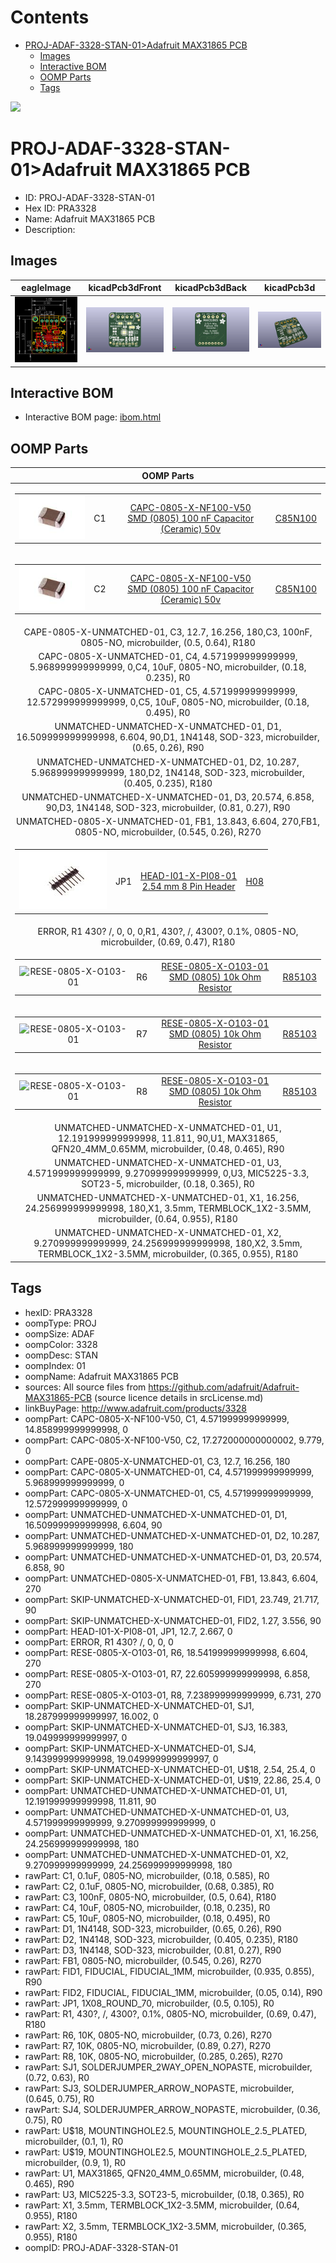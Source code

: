 



Contents
========

* [PROJ-ADAF-3328-STAN-01>Adafruit MAX31865 PCB](#proj-adaf-3328-stan-01adafruit-max31865-pcb)
	* [Images](#images)
	* [Interactive BOM](#interactive-bom)
	* [OOMP Parts](#oomp-parts)
	* [Tags](#tags)
  
![][im]
# PROJ-ADAF-3328-STAN-01>Adafruit MAX31865 PCB

- ID: PROJ-ADAF-3328-STAN-01
- Hex ID: PRA3328
- Name: Adafruit MAX31865 PCB
- Description: 

## Images
  
  

|eagleImage|kicadPcb3dFront|kicadPcb3dBack|kicadPcb3d|
| :---: | :---: | :---: | :---: |
|[![eagleImage](eagleImage_140.png)](eagleImage_600.png)|[![kicadPcb3dFront](kicadPcb3dFront_140.png)](kicadPcb3dFront_600.png)|[![kicadPcb3dBack](kicadPcb3dBack_140.png)](kicadPcb3dBack_600.png)|[![kicadPcb3d](kicadPcb3d_140.png)](kicadPcb3d_600.png)|

## Interactive BOM

- Interactive BOM page: [ibom.html](kicad/bom/ibom.html)

## OOMP Parts
  

|OOMP Parts|
| :---: |
|<table><tr><td>![CAPC-0805-X-NF100-V50](https://raw.githubusercontent.com/oomlout/oomlout_OOMP_parts/main/CAPC-0805-X-NF100-V50/image_140.jpg)</td><td> C1</td><td>[CAPC-0805-X-NF100-V50<br>SMD (0805) 100 nF Capacitor (Ceramic) 50v](https://github.com/oomlout/oomlout_OOMP_parts/tree/main/CAPC-0805-X-NF100-V50/)</td><td>[C85N100](https://github.com/oomlout/oomlout_OOMP_parts/tree/main/CAPC-0805-X-NF100-V50/)</td></tr></table>|
|<table><tr><td>![CAPC-0805-X-NF100-V50](https://raw.githubusercontent.com/oomlout/oomlout_OOMP_parts/main/CAPC-0805-X-NF100-V50/image_140.jpg)</td><td> C2</td><td>[CAPC-0805-X-NF100-V50<br>SMD (0805) 100 nF Capacitor (Ceramic) 50v](https://github.com/oomlout/oomlout_OOMP_parts/tree/main/CAPC-0805-X-NF100-V50/)</td><td>[C85N100](https://github.com/oomlout/oomlout_OOMP_parts/tree/main/CAPC-0805-X-NF100-V50/)</td></tr></table>|
|CAPE-0805-X-UNMATCHED-01, C3, 12.7, 16.256, 180,C3, 100nF, 0805-NO, microbuilder, (0.5, 0.64), R180|
|CAPC-0805-X-UNMATCHED-01, C4, 4.571999999999999, 5.968999999999999, 0,C4, 10uF, 0805-NO, microbuilder, (0.18, 0.235), R0|
|CAPC-0805-X-UNMATCHED-01, C5, 4.571999999999999, 12.572999999999999, 0,C5, 10uF, 0805-NO, microbuilder, (0.18, 0.495), R0|
|UNMATCHED-UNMATCHED-X-UNMATCHED-01, D1, 16.509999999999998, 6.604, 90,D1, 1N4148, SOD-323, microbuilder, (0.65, 0.26), R90|
|UNMATCHED-UNMATCHED-X-UNMATCHED-01, D2, 10.287, 5.968999999999999, 180,D2, 1N4148, SOD-323, microbuilder, (0.405, 0.235), R180|
|UNMATCHED-UNMATCHED-X-UNMATCHED-01, D3, 20.574, 6.858, 90,D3, 1N4148, SOD-323, microbuilder, (0.81, 0.27), R90|
|UNMATCHED-0805-X-UNMATCHED-01, FB1, 13.843, 6.604, 270,FB1, 0805-NO, microbuilder, (0.545, 0.26), R270|
|<table><tr><td>![HEAD-I01-X-PI08-01](https://raw.githubusercontent.com/oomlout/oomlout_OOMP_parts/main/HEAD-I01-X-PI08-01/image_140.jpg)</td><td> JP1</td><td>[HEAD-I01-X-PI08-01<br>2.54 mm 8 Pin Header](https://github.com/oomlout/oomlout_OOMP_parts/tree/main/HEAD-I01-X-PI08-01/)</td><td>[H08](https://github.com/oomlout/oomlout_OOMP_parts/tree/main/HEAD-I01-X-PI08-01/)</td></tr></table>|
|ERROR, R1 430? /, 0, 0, 0,R1, 430?, /, 4300?, 0.1%, 0805-NO, microbuilder, (0.69, 0.47), R180|
|<table><tr><td>![RESE-0805-X-O103-01](https://raw.githubusercontent.com/oomlout/oomlout_OOMP_parts/main/RESE-0805-X-O103-01/image_140.jpg)</td><td> R6</td><td>[RESE-0805-X-O103-01<br>SMD (0805) 10k Ohm Resistor](https://github.com/oomlout/oomlout_OOMP_parts/tree/main/RESE-0805-X-O103-01/)</td><td>[R85103](https://github.com/oomlout/oomlout_OOMP_parts/tree/main/RESE-0805-X-O103-01/)</td></tr></table>|
|<table><tr><td>![RESE-0805-X-O103-01](https://raw.githubusercontent.com/oomlout/oomlout_OOMP_parts/main/RESE-0805-X-O103-01/image_140.jpg)</td><td> R7</td><td>[RESE-0805-X-O103-01<br>SMD (0805) 10k Ohm Resistor](https://github.com/oomlout/oomlout_OOMP_parts/tree/main/RESE-0805-X-O103-01/)</td><td>[R85103](https://github.com/oomlout/oomlout_OOMP_parts/tree/main/RESE-0805-X-O103-01/)</td></tr></table>|
|<table><tr><td>![RESE-0805-X-O103-01](https://raw.githubusercontent.com/oomlout/oomlout_OOMP_parts/main/RESE-0805-X-O103-01/image_140.jpg)</td><td> R8</td><td>[RESE-0805-X-O103-01<br>SMD (0805) 10k Ohm Resistor](https://github.com/oomlout/oomlout_OOMP_parts/tree/main/RESE-0805-X-O103-01/)</td><td>[R85103](https://github.com/oomlout/oomlout_OOMP_parts/tree/main/RESE-0805-X-O103-01/)</td></tr></table>|
|UNMATCHED-UNMATCHED-X-UNMATCHED-01, U1, 12.191999999999998, 11.811, 90,U1, MAX31865, QFN20_4MM_0.65MM, microbuilder, (0.48, 0.465), R90|
|UNMATCHED-UNMATCHED-X-UNMATCHED-01, U3, 4.571999999999999, 9.270999999999999, 0,U3, MIC5225-3.3, SOT23-5, microbuilder, (0.18, 0.365), R0|
|UNMATCHED-UNMATCHED-X-UNMATCHED-01, X1, 16.256, 24.256999999999998, 180,X1, 3.5mm, TERMBLOCK_1X2-3.5MM, microbuilder, (0.64, 0.955), R180|
|UNMATCHED-UNMATCHED-X-UNMATCHED-01, X2, 9.270999999999999, 24.256999999999998, 180,X2, 3.5mm, TERMBLOCK_1X2-3.5MM, microbuilder, (0.365, 0.955), R180|

## Tags

- hexID: PRA3328
- oompType: PROJ
- oompSize: ADAF
- oompColor: 3328
- oompDesc: STAN
- oompIndex: 01
- oompName: Adafruit MAX31865 PCB
- sources: All source files from https://github.com/adafruit/Adafruit-MAX31865-PCB (source licence details in srcLicense.md)
- linkBuyPage: http://www.adafruit.com/products/3328
- oompPart: CAPC-0805-X-NF100-V50, C1, 4.571999999999999, 14.858999999999998, 0
- oompPart: CAPC-0805-X-NF100-V50, C2, 17.272000000000002, 9.779, 0
- oompPart: CAPE-0805-X-UNMATCHED-01, C3, 12.7, 16.256, 180
- oompPart: CAPC-0805-X-UNMATCHED-01, C4, 4.571999999999999, 5.968999999999999, 0
- oompPart: CAPC-0805-X-UNMATCHED-01, C5, 4.571999999999999, 12.572999999999999, 0
- oompPart: UNMATCHED-UNMATCHED-X-UNMATCHED-01, D1, 16.509999999999998, 6.604, 90
- oompPart: UNMATCHED-UNMATCHED-X-UNMATCHED-01, D2, 10.287, 5.968999999999999, 180
- oompPart: UNMATCHED-UNMATCHED-X-UNMATCHED-01, D3, 20.574, 6.858, 90
- oompPart: UNMATCHED-0805-X-UNMATCHED-01, FB1, 13.843, 6.604, 270
- oompPart: SKIP-UNMATCHED-X-UNMATCHED-01, FID1, 23.749, 21.717, 90
- oompPart: SKIP-UNMATCHED-X-UNMATCHED-01, FID2, 1.27, 3.556, 90
- oompPart: HEAD-I01-X-PI08-01, JP1, 12.7, 2.667, 0
- oompPart: ERROR, R1 430? /, 0, 0, 0
- oompPart: RESE-0805-X-O103-01, R6, 18.541999999999998, 6.604, 270
- oompPart: RESE-0805-X-O103-01, R7, 22.605999999999998, 6.858, 270
- oompPart: RESE-0805-X-O103-01, R8, 7.238999999999999, 6.731, 270
- oompPart: SKIP-UNMATCHED-X-UNMATCHED-01, SJ1, 18.287999999999997, 16.002, 0
- oompPart: SKIP-UNMATCHED-X-UNMATCHED-01, SJ3, 16.383, 19.049999999999997, 0
- oompPart: SKIP-UNMATCHED-X-UNMATCHED-01, SJ4, 9.143999999999998, 19.049999999999997, 0
- oompPart: SKIP-UNMATCHED-X-UNMATCHED-01, U$18, 2.54, 25.4, 0
- oompPart: SKIP-UNMATCHED-X-UNMATCHED-01, U$19, 22.86, 25.4, 0
- oompPart: UNMATCHED-UNMATCHED-X-UNMATCHED-01, U1, 12.191999999999998, 11.811, 90
- oompPart: UNMATCHED-UNMATCHED-X-UNMATCHED-01, U3, 4.571999999999999, 9.270999999999999, 0
- oompPart: UNMATCHED-UNMATCHED-X-UNMATCHED-01, X1, 16.256, 24.256999999999998, 180
- oompPart: UNMATCHED-UNMATCHED-X-UNMATCHED-01, X2, 9.270999999999999, 24.256999999999998, 180
- rawPart: C1, 0.1uF, 0805-NO, microbuilder, (0.18, 0.585), R0
- rawPart: C2, 0.1uF, 0805-NO, microbuilder, (0.68, 0.385), R0
- rawPart: C3, 100nF, 0805-NO, microbuilder, (0.5, 0.64), R180
- rawPart: C4, 10uF, 0805-NO, microbuilder, (0.18, 0.235), R0
- rawPart: C5, 10uF, 0805-NO, microbuilder, (0.18, 0.495), R0
- rawPart: D1, 1N4148, SOD-323, microbuilder, (0.65, 0.26), R90
- rawPart: D2, 1N4148, SOD-323, microbuilder, (0.405, 0.235), R180
- rawPart: D3, 1N4148, SOD-323, microbuilder, (0.81, 0.27), R90
- rawPart: FB1, 0805-NO, microbuilder, (0.545, 0.26), R270
- rawPart: FID1, FIDUCIAL, FIDUCIAL_1MM, microbuilder, (0.935, 0.855), R90
- rawPart: FID2, FIDUCIAL, FIDUCIAL_1MM, microbuilder, (0.05, 0.14), R90
- rawPart: JP1, 1X08_ROUND_70, microbuilder, (0.5, 0.105), R0
- rawPart: R1, 430?, /, 4300?, 0.1%, 0805-NO, microbuilder, (0.69, 0.47), R180
- rawPart: R6, 10K, 0805-NO, microbuilder, (0.73, 0.26), R270
- rawPart: R7, 10K, 0805-NO, microbuilder, (0.89, 0.27), R270
- rawPart: R8, 10K, 0805-NO, microbuilder, (0.285, 0.265), R270
- rawPart: SJ1, SOLDERJUMPER_2WAY_OPEN_NOPASTE, microbuilder, (0.72, 0.63), R0
- rawPart: SJ3, SOLDERJUMPER_ARROW_NOPASTE, microbuilder, (0.645, 0.75), R0
- rawPart: SJ4, SOLDERJUMPER_ARROW_NOPASTE, microbuilder, (0.36, 0.75), R0
- rawPart: U$18, MOUNTINGHOLE2.5, MOUNTINGHOLE_2.5_PLATED, microbuilder, (0.1, 1), R0
- rawPart: U$19, MOUNTINGHOLE2.5, MOUNTINGHOLE_2.5_PLATED, microbuilder, (0.9, 1), R0
- rawPart: U1, MAX31865, QFN20_4MM_0.65MM, microbuilder, (0.48, 0.465), R90
- rawPart: U3, MIC5225-3.3, SOT23-5, microbuilder, (0.18, 0.365), R0
- rawPart: X1, 3.5mm, TERMBLOCK_1X2-3.5MM, microbuilder, (0.64, 0.955), R180
- rawPart: X2, 3.5mm, TERMBLOCK_1X2-3.5MM, microbuilder, (0.365, 0.955), R180
- oompID: PROJ-ADAF-3328-STAN-01



[im]: kicadPcb3d_450.png
